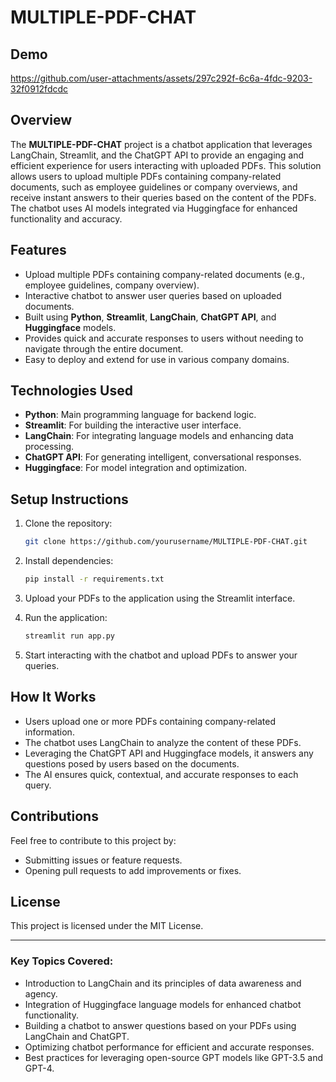 # MULTIPLE-PDF-CHAT
## Demo
https://github.com/user-attachments/assets/297c292f-6c6a-4fdc-9203-32f0912fdcdc
## Overview
The **MULTIPLE-PDF-CHAT** project is a chatbot application that leverages LangChain, Streamlit, and the ChatGPT API to provide an engaging and efficient experience for users interacting with uploaded PDFs. This solution allows users to upload multiple PDFs containing company-related documents, such as employee guidelines or company overviews, and receive instant answers to their queries based on the content of the PDFs. The chatbot uses AI models integrated via Huggingface for enhanced functionality and accuracy.

## Features
- Upload multiple PDFs containing company-related documents (e.g., employee guidelines, company overview).
- Interactive chatbot to answer user queries based on uploaded documents.
- Built using **Python**, **Streamlit**, **LangChain**, **ChatGPT API**, and **Huggingface** models.
- Provides quick and accurate responses to users without needing to navigate through the entire document.
- Easy to deploy and extend for use in various company domains.

## Technologies Used
- **Python**: Main programming language for backend logic.
- **Streamlit**: For building the interactive user interface.
- **LangChain**: For integrating language models and enhancing data processing.
- **ChatGPT API**: For generating intelligent, conversational responses.
- **Huggingface**: For model integration and optimization.

## Setup Instructions
1. Clone the repository:
   ```bash
   git clone https://github.com/yourusername/MULTIPLE-PDF-CHAT.git
   ```

2. Install dependencies:
   ```bash
   pip install -r requirements.txt
   ```

3. Upload your PDFs to the application using the Streamlit interface.

4. Run the application:
   ```bash
   streamlit run app.py
   ```

5. Start interacting with the chatbot and upload PDFs to answer your queries.

## How It Works
- Users upload one or more PDFs containing company-related information.
- The chatbot uses LangChain to analyze the content of these PDFs.
- Leveraging the ChatGPT API and Huggingface models, it answers any questions posed by users based on the documents.
- The AI ensures quick, contextual, and accurate responses to each query.



## Contributions
Feel free to contribute to this project by:
- Submitting issues or feature requests.
- Opening pull requests to add improvements or fixes.

## License
This project is licensed under the MIT License.

---

### Key Topics Covered:
- Introduction to LangChain and its principles of data awareness and agency.
- Integration of Huggingface language models for enhanced chatbot functionality.
- Building a chatbot to answer questions based on your PDFs using LangChain and ChatGPT.
- Optimizing chatbot performance for efficient and accurate responses.
- Best practices for leveraging open-source GPT models like GPT-3.5 and GPT-4.


